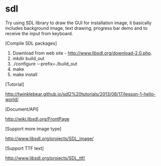 sdl
===

Try using SDL library to draw the GUI for installation image, it basically includes background image, text drawing, progress bar demo and to receive the input from keyboard.


[Compile SDL packages]

  1. Download from web site - http://www.libsdl.org/download-2.0.php.
  2. mkdir build_out
  3. ./configure --prefix=./build_out
  4. make
  5. make install

[Tutorial]

  http://twinklebear.github.io/sdl2%20tutorials/2013/08/17/lesson-1-hello-world/

[Document/API]

  http://wiki.libsdl.org/FrontPage

[Support more image type]

  http://www.libsdl.org/projects/SDL_image/

[Support TTF text]

  http://www.libsdl.org/projects/SDL_ttf/
